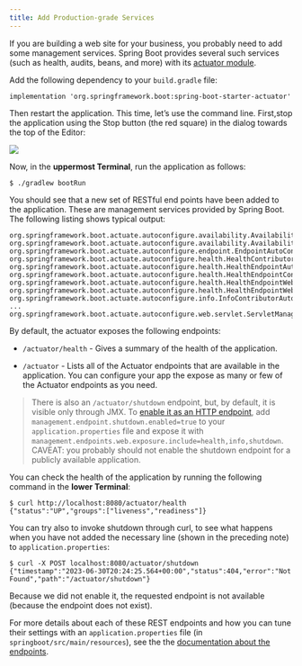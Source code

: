 ```yaml
---
title: Add Production-grade Services
---
```


If you are building a web site for your business, you probably need to
add some management services. Spring Boot provides several such services
(such as health, audits, beans, and more) with its [actuator
module](http://docs.spring.io/spring-boot/docs/3.1.1/reference/htmlsingle/#production-ready).

Add the following dependency to your `build.gradle` file:

    implementation 'org.springframework.boot:spring-boot-starter-actuator'

Then restart the application. This time, let’s use the command line.
First,stop the application using the Stop button (the red square) in the
dialog towards the top of the Editor:

![](images/editor-start-stop-dialog.png)

Now, in the **uppermost Terminal**, run the application as follows:

    $ ./gradlew bootRun

You should see that a new set of RESTful end points have been added to
the application. These are management services provided by Spring Boot.
The following listing shows typical output:

```text
org.springframework.boot.actuate.autoconfigure.availability.AvailabilityHealthContributorAutoConfiguration
org.springframework.boot.actuate.autoconfigure.availability.AvailabilityProbesAutoConfiguration
org.springframework.boot.actuate.autoconfigure.endpoint.EndpointAutoConfiguration
org.springframework.boot.actuate.autoconfigure.health.HealthContributorAutoConfiguration
org.springframework.boot.actuate.autoconfigure.health.HealthEndpointAutoConfiguration
org.springframework.boot.actuate.autoconfigure.health.HealthEndpointConfiguration
org.springframework.boot.actuate.autoconfigure.health.HealthEndpointWebExtensionConfiguration
org.springframework.boot.actuate.autoconfigure.health.HealthEndpointWebExtensionConfiguration$MvcAdditionalHealthEndpointPathsConfiguration
org.springframework.boot.actuate.autoconfigure.info.InfoContributorAutoConfiguration
...
org.springframework.boot.actuate.autoconfigure.web.servlet.ServletManagementContextAutoConfiguration
```

By default, the actuator exposes the following endpoints:

- `/actuator/health` - Gives a summary of the health of the
  application.

- `/actuator` - Lists all of the Actuator endpoints that are available
  in the application. You can configure your app the expose as many or
  few of the Actuator endpoints as you need.

> There is also an `/actuator/shutdown` endpoint, but, by default, it is
> visible only through JMX. To [enable it as an HTTP
> endpoint](http://docs.spring.io/spring-boot/docs/3.1.1/reference/htmlsingle/#production-ready-endpoints-enabling-endpoints),
> add `management.endpoint.shutdown.enabled=true` to your
> `application.properties` file and expose it with
> `management.endpoints.web.exposure.include=health,info,shutdown`. CAVEAT: you probably should not enable the shutdown endpoint for a
> publicly available application.

You can check the health of the application by running the following
command in the **lower Terminal**:

    $ curl http://localhost:8080/actuator/health
    {"status":"UP","groups":["liveness","readiness"]}

You can try also to invoke shutdown through curl, to see what happens
when you have not added the necessary line (shown in the preceding note)
to `application.properties`:

    $ curl -X POST localhost:8080/actuator/shutdown
    {"timestamp":"2023-06-30T20:24:25.564+00:00","status":404,"error":"Not Found","path":"/actuator/shutdown"}

Because we did not enable it, the requested endpoint is not available
(because the endpoint does not exist).

For more details about each of these REST endpoints and how you can tune
their settings with an `application.properties` file (in
`springboot/src/main/resources`), see the the [documentation about the
endpoints](http://docs.spring.io/spring-boot/docs/3.1.1/reference/htmlsingle/#production-ready-endpoints).
